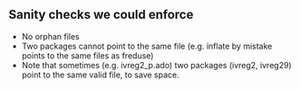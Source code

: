 ## Sanity checks we could enforce

- No orphan files
- Two packages cannot point to the same file (e.g. inflate by mistake points to the same files as freduse)
- Note that sometimes (e.g. ivreg2_p.ado) two packages (ivreg2, ivreg29) point to the same valid file, to save space.